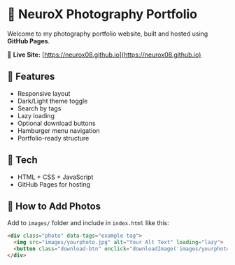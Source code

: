 
# 📸 NeuroX Photography Portfolio

Welcome to my photography portfolio website, built and hosted using **GitHub Pages**.

🔗 **Live Site:** [https://neurox08.github.io](https://neurox08.github.io)

## 🎯 Features

- Responsive layout
- Dark/Light theme toggle
- Search by tags
- Lazy loading
- Optional download buttons
- Hamburger menu navigation
- Portfolio-ready structure

## 🧰 Tech

- HTML + CSS + JavaScript
- GitHub Pages for hosting

## 📁 How to Add Photos

Add to `images/` folder and include in `index.html` like this:

```html
<div class="photo" data-tags="example tag">
  <img src="images/yourphoto.jpg" alt="Your Alt Text" loading="lazy">
  <button class="download-btn" onclick="downloadImage('images/yourphoto.jpg')">Download</button>
</div>
```
